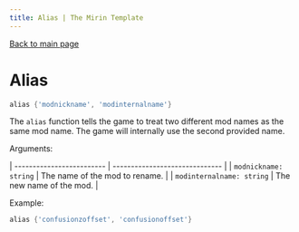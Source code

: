 ```yaml
---
title: Alias | The Mirin Template
---
```

[Back to main page](..)
# Alias
```lua
alias {'modnickname', 'modinternalname'}
```
The `alias` function tells the game to treat two different mod names as the same mod name. The game will internally use the second provided name.

Arguments:

| ------------------------- | ------------------------------ |
| `modnickname: string`     | The name of the mod to rename. |
| `modinternalname: string` | The new name of the mod.       |

Example:
```lua
alias {'confusionzoffset', 'confusionoffset'}
```
